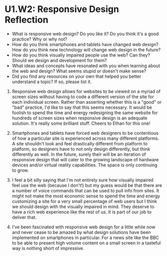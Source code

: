# U1.W2: Responsive Design Reflection

* What is responsive web design? Do you like it?  Do you think it's a good practice? Why or why not?
* How do you think smartphones and tablets have changed web design? How do you think new technology will change web design in the future?
* How do you think visually impaired people use the web? Can they? Should we design and development for them?
* What ideas and concepts have resonated with you when learning about the web and design? What seems stupid or doesn't make sense?
* Did you find any resources on your own that helped you better understand a topic? If so, please list it.

1. Responsive web design allows for websites to be viewed on a myriad of screen sizes without having to code a different version of the site for each individual screen. Rather than asserting whether this is a "good" or "bad" practice, I'd like to say that this seems necessary. It would be foolish to spend the time and energy redesigning the same website for hundreds of screen sizes when responsive design is an adequate solution. It's really some brilliant stuff. Cheers to Ethan for this one!

2. Smartphones and tablets have forced web designers to be contentious of how a particular site is experienced across many different platforms. A site shouldn't look and feel drastically different from platform to platform, so designers have to not only design differently, but think differently as well. In the future, surely their will be an iteration of responsive design that will cater to the growing landscape of hardware devices and/or virtual reality capabilities. The space is only continuing to grow.

3. I feel a bit silly saying that I'm not entirely sure how visually impaired feel use the web (because I don't!) but my guess would be that there are a number of voice commands that can be used to pull info from sites. It might not make the most economic sense to spend the time and energy customizing a site for a very small percentage of web users but I think we should design with the visually impaired in mind. They deserve to have a rich web experience like the rest of us. It is part of our job to deliver that.

4. I've been fascinated with responsive web design for a little while now and never cease to be amazed by what design solutions have been implemented on smartphones in particular. For a news site like the BBC to be able to present high volume content on a small screen in a tasteful way is nothing short of impressive. 